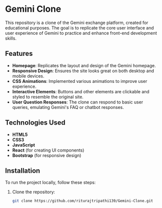 # Gemini Clone

This repository is a clone of the Gemini exchange platform, created for educational purposes. The goal is to replicate the core user interface and user experience of Gemini to practice and enhance front-end development skills.

## Features

- **Homepage**: Replicates the layout and design of the Gemini homepage.
- **Responsive Design**: Ensures the site looks great on both desktop and mobile devices.
- **CSS Animations**: Implemented various animations to improve user experience.
- **Interactive Elements**: Buttons and other elements are clickable and styled to resemble the original site.
- **User Question Responses**: The clone can respond to basic user queries, emulating Gemini's FAQ or chatbot responses.

## Technologies Used

- **HTML5**
- **CSS3**
- **JavaScript**
- **React** (for creating UI components)
- **Bootstrap** (for responsive design)

## Installation

To run the project locally, follow these steps:

1. Clone the repository:
   ```bash
   git clone https://github.com/riturajtripathi139/Gemini-Clone.git




